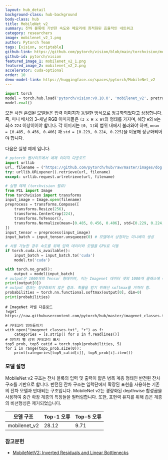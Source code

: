 ```yaml
---
layout: hub_detail
background-class: hub-background
body-class: hub
title: MobileNet v2
summary: 잔차 블록에 기반한 속도와 메모리에 최적화된 효율적인 네트워크
category: researchers
image: mobilenet_v2_1.png
author: Pytorch Team
tags: [vision, scriptable]
github-link: https://github.com/pytorch/vision/blob/main/torchvision/models/mobilenet.py
github-id: pytorch/vision
featured_image_1: mobilenet_v2_1.png
featured_image_2: mobilenet_v2_2.png
accelerator: cuda-optional
order: 10
demo-model-link: https://huggingface.co/spaces/pytorch/MobileNet_v2
---
```


```python
import torch
model = torch.hub.load('pytorch/vision:v0.10.0', 'mobilenet_v2', pretrained=True)
model.eval()
```

모든 사전 훈련된 모델들은 입력 이미지가 동일한 방식으로 정규화되었다고 상정합니다.
즉, 미니 배치의 3-채널 RGB 이미지들은 `(3 x H x W)`의 형태를 가지며, 해당 `H`와 `W`는 최소 `224` 이상이어야 합니다.
각 이미지는 `[0, 1]`의 범위 내에서 불러와야 하며, `mean = [0.485, 0.456, 0.406]` 과 `std = [0.229, 0.224, 0.225]`을 이용해 정규화되어야 합니다.

다음은 실행 예제 입니다.

```python
# pytorch 웹사이트에서 예제 이미지 다운로드
import urllib
url, filename = ("https://github.com/pytorch/hub/raw/master/images/dog.jpg", "dog.jpg")
try: urllib.URLopener().retrieve(url, filename)
except: urllib.request.urlretrieve(url, filename)
```

```python
# 실행 예제 (torchvision 필요)
from PIL import Image
from torchvision import transforms
input_image = Image.open(filename)
preprocess = transforms.Compose([
    transforms.Resize(256),
    transforms.CenterCrop(224),
    transforms.ToTensor(),
    transforms.Normalize(mean=[0.485, 0.456, 0.406], std=[0.229, 0.224, 0.225]),
])
input_tensor = preprocess(input_image)
input_batch = input_tensor.unsqueeze(0) # 모델에서 상정하는 미니배치 생성

# 사용 가능한 경우 속도를 위해 입력 데이터와 모델을 GPU로 이동
if torch.cuda.is_available():
    input_batch = input_batch.to('cuda')
    model.to('cuda')

with torch.no_grad():
    output = model(input_batch)
# output은 1000개의 Tensor 형태이며, 이는 Imagenet 데이터 셋의 1000개 클래스에 대한 신뢰도 점수를 나타내는 결과
print(output[0])
# output 결과는 정규화되지 않은 결과. 확률을 얻기 위해선 softmax를 거쳐야 함.
probabilities = torch.nn.functional.softmax(output[0], dim=0)
print(probabilities)
```

```
# ImageNet 라벨 다운로드
!wget https://raw.githubusercontent.com/pytorch/hub/master/imagenet_classes.txt
```

```
# 카테고리 읽어들이기
with open("imagenet_classes.txt", "r") as f:
    categories = [s.strip() for s in f.readlines()]
# 이미지 별 상위 카테고리 표시
top5_prob, top5_catid = torch.topk(probabilities, 5)
for i in range(top5_prob.size(0)):
    print(categories[top5_catid[i]], top5_prob[i].item())
```

### 모델 설명

MobileNet v2 구조는 잔차 블록의 입력 및 출력이 얇은 병목 계층 형태인 반전된 잔차 구조를 기반으로 합니다. 반전된 잔차 구조는 입력단에서 확장된 표현을 사용하는 기존의 잔차 모델과 반대되는 구조입니다. MobileNet v2는 경량화된 depthwise 합성곱을 사용하여 중간 확장 계층의 특징들을 필터링합니다. 또한, 표현력 유지를 위해 좁은 계층의 비선형성은 제거되었습니다.

| 모델 구조 | Top-1 오류 | Top-5 오류 |
| --------------- | ----------- | ----------- |
|  mobilenet_v2       | 28.12       | 9.71       |


### 참고문헌

 - [MobileNetV2: Inverted Residuals and Linear Bottlenecks](https://arxiv.org/abs/1801.04381)
